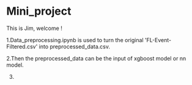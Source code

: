 # Mini_project


This is Jim, welcome !


1.Data_preprocessing.ipynb is used to turn the original 'FL-Event-Filtered.csv' into preprocessed_data.csv.

2.Then the preprocessed_data can be the input of xgboost model or nn model.

3.
